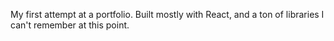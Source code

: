 My first attempt at a portfolio. Built mostly with React, and a ton of libraries I can't remember at this point.
